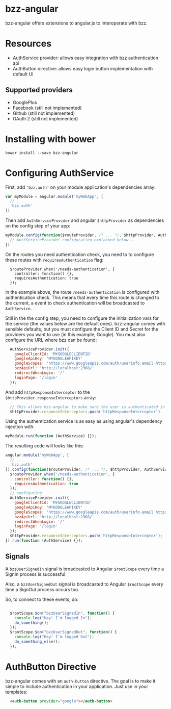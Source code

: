 bzz-angular
===========

bzz-angular offers extensions to angular.js to interoperate with bzz.

Resources
=========

 * AuthService provider: allows easy integration with bzz authentication api
 * AuthButton directive: allows easy login button implementation with default UI

Supported providers
-------------------

 * GooglePlus
 * Facebook (still not implemented)
 * Github (still not implemented)
 * OAuth 2 (still not implemented)

Installing with bower
=====================

    bower install --save bzz-angular

Configuring AuthService
=======================

First, add `'bzz.auth'` on your module application's dependencies array:

```javascript
var myModule = angular.module('myWebApp', [
  // ...
  'bzz.auth'
])
```

Then add `AuthServiceProvider` and angular `$httpProvider` as dependencies on the config step of your app:

```javascript
myModule.config(function($routeProvider, /* ... */, $httpProvider, AuthServiceProvider) {
  // AuthServiceProvider configuration explained below...
})
```

On the routes you need authentication check, you need to to configure these routes with `requiresAuthentication` flag:

```
  $routeProvider.when('/needs-authentication', {
    controller: function() {},
    requiresAuthentication: true
  });
```

In the example above, the route `/needs-authentication` is configured with authentication check. This means that every time this route is changed to the current, a event to check authentication will be broadcasted to `AuthService`.

Still in the the config step, you need to configure the initialization vars for the service (the values below are the default ones). bzz-angular comes with sensible defaults, but you must configure the Client ID and Secret for the providers you want to use (in this example, Google). You must also configure the URL where bzz can be found:

```javascript
  AuthServiceProvider.init({
    googleClientId: 'MYGOOGLECLIENTID'
    googleApiKey: 'MYGOOGLEAPIKEY'
    googleScopes: 'https://www.googleapis.com/auth/userinfo.email https://www.googleapis.com/auth/userinfo.profile'
    bzzApiUrl: 'http://localhost:2368/'
    redirectWhenLogin: '/'
    loginPage: '/login'
  });
```

And add `httpResponseInterceptor` to the `$httpProvider.responseInterceptors` array:

```javascript
  // This allows bzz-angular to make sure the user is authenticated in routes that require authentication.
  $httpProvider.responseInterceptors.push('httpResponseInterceptor')
```

Using the authentication service is as easy as using angular's dependency injection with:

```javascript
myModule.run(function (AuthService) {});
```

The resulting code will looks like this:

```javascript
angular.module('myWebApp', [
  // ...
  'bzz.auth'
]).config(function($routeProvider, /* ... */, $httpProvider, AuthServiceProvider) {
  $routeProvider.when('/needs-authentication', {
    controller: function() {},
    requiresAuthentication: true
  });
  // configuring
  AuthServiceProvider.init({
    googleClientId: 'MYGOOGLECLIENTID'
    googleApiKey: 'MYGOOGLEAPIKEY'
    googleScopes: 'https://www.googleapis.com/auth/userinfo.email https://www.googleapis.com/auth/userinfo.profile'
    bzzApiUrl: 'http://localhost:2368/'
    redirectWhenLogin: '/'
    loginPage: '/login'
  });
  $httpProvider.responseInterceptors.push('httpResponseInterceptor');
}).run(function (AuthService) {});
```

Signals
-------

A `bzzUserSignedIn` signal is broadcasted to Angular `$rootScope` every time a SignIn process is successful.

Also, a `bzzUserSignedOut` signal is broadcasted to Angular `$rootScope` every time a SignOut process occurs too.

So, to connect to these events, do:

```javascript

  $rootScope.$on("bzzUserSignedIn", function() {
    console.log("Hey! I`m logged In");
    do_something();
  });
  $rootScope.$on("bzzUserSignedOut", function() {
    console.log("Hey! I`m logged Out");
    do_something_else();
  });
```

AuthButton Directive
====================

bzz-angular comes with an `auth-button` directive. The goal is to make it simple to include authentication in your application. Just use in your templates:

```html
  <auth-button provider="google"></auth-button>
```
